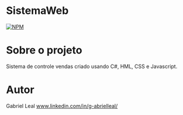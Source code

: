 # SistemaWeb

[![NPM](https://img.shields.io/npm/l/react)](https://github.com/lealgabriel/SistemaWeb/blob/main/LICENSE)

# Sobre o projeto

Sistema de controle vendas criado usando C#, HML, CSS e Javascript.

# Autor
Gabriel Leal
www.linkedin.com/in/g-abrielleal/
